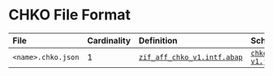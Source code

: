 # CHKO File Format

File | Cardinality | Definition | Schema | Example
:--- | :---  | :--- | :--- | :---
`<name>.chko.json` | 1 | [`zif_aff_chko_v1.intf.abap`](./type/zif_aff_chko_v1.intf.abap) | [`chko-v1.json`](./chko-v1.json) | [`z_aff_example_chko.chko.json`](./examples/z_aff_example_chko.chko.json)
